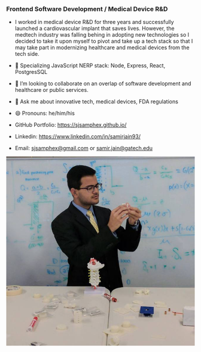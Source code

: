 ### Frontend Software Development / Medical Device R&D

- I worked in medical device R&D for three years and successfully launched a cardiovascular implant that saves lives. However, the medtech industry was falling behing in adopting new technologies so I decided to take it upon myself to pivot and take up a tech stack so that I may take part in modernizing healthcare and medical devices from the tech side.
- 🔭 Specializing JavaScript NERP stack: Node, Express, React, PostgresSQL
- 👯 I’m looking to collaborate on an overlap of software development and healthcare or public services.
- 💬 Ask me about innovative tech, medical devices, FDA regulations
- 😄 Pronouns: he/him/his

- GitHub Portfolio: https://sjsamphex.github.io/
- Linkedin: https://www.linkedin.com/in/samirjain93/
- Email: sjsamphex@gmail.com or samir.jain@gatech.edu

![Samir_Jain_Spine](https://raw.githubusercontent.com/sjsamphex/sjsamphex/main/images/Samir-Banner.jpg)
